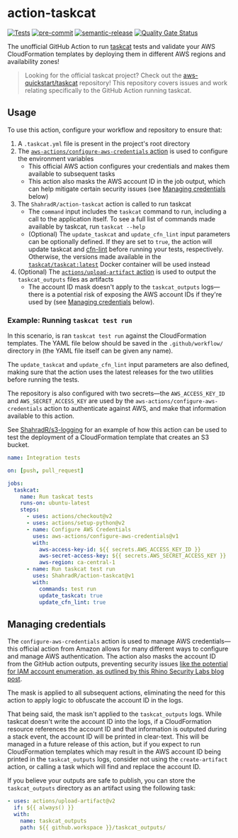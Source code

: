 # action-taskcat

[![Tests](https://img.shields.io/github/workflow/status/ShahradR/action-taskcat/CI%20workflow?logo=github)](https://github.com/ShahradR/action-taskcat/actions?query=workflow%3ATests) [![pre-commit](https://img.shields.io/badge/pre--commit-enabled-brightgreen?logo=pre-commit&logoColor=white)](https://github.com/pre-commit/pre-commit) [![semantic-release](https://img.shields.io/badge/%20%20%F0%9F%93%A6%F0%9F%9A%80-semantic--release-e10079.svg)](https://github.com/semantic-release/semantic-release) [![Quality Gate Status](https://sonarcloud.io/api/project_badges/measure?project=ShahradR_action-taskcat&metric=alert_status)](https://sonarcloud.io/dashboard?id=ShahradR_action-taskcat)

The unofficial GitHub Action to run [taskcat] tests and validate your AWS CloudFormation templates by deploying them in different AWS regions and availability zones!

> Looking for the official taskcat project? Check out the [aws-quickstart/taskcat][taskcat] repository! This repository covers issues and work relating specifically to the GitHub Action running taskcat.

## Usage

To use this action, configure your workflow and repository to ensure that:

1. A `.taskcat.yml` file is present in the project's root directory
2. The [`aws-actions/configure-aws-credentials` action][configure-aws-credentials] is used to configure the environment variables
   - This official AWS action configures your credentials and makes them available to subsequent tasks
   - This action also masks the AWS account ID in the job output, which can help mitigate certain security issues (see [Managing credentials](#managing-credentials) below)
3. The `ShahradR/action-taskcat` action is called to run taskcat
   - The `command` input includes the `taskcat` command to run, including a call to the application itself. To see a full list of commands made available by taskcat, run `taskcat --help`
   - (Optional) The `update_taskcat` and `update_cfn_lint` input parameters can be optionally defined. If they are set to `true`, the action will update taskcat and [cfn-lint](cfn-lint) before running your tests, respectively. Otherwise, the versions made available in the [`taskcat/taskcat:latest`](taskcat-container) Docker container will be used instead
4. (Optional) The [`actions/upload-artifact` action][upload-artifact] is used to output the `taskcat_outputs` files as artifacts
   - The account ID mask doesn't apply to the `taskcat_outputs` logs—there is a potential risk of exposing the AWS account IDs if they're used by (see [Managing credentials](#managing-credentials) below).

### Example: Running `taskcat test run`

In this scenario, is ran `taskcat test run` against the CloudFormation templates. The YAML file below should be saved in the `.github/workflow/` directory in (the YAML file itself can be given any name).

The `update_taskcat` and `update_cfn_lint` input parameters are also defined, making sure that the action uses the latest releases for the two utilities before running the tests.

The repository is also configured with two secrets—the `AWS_ACCESS_KEY_ID` and `AWS_SECRET_ACCESS_KEY` are used by the `aws-actions/configure-aws-credentials` action to authenticate against AWS, and make that information available to this action.

See [ShahradR/s3-logging][s3-logging-repo] for an example of how this action can be used to test the deployment of a CloudFormation template that creates an S3 bucket.

```yaml
name: Integration tests

on: [push, pull_request]

jobs:
  taskcat:
    name: Run taskcat tests
    runs-on: ubuntu-latest
    steps:
      - uses: actions/checkout@v2
      - uses: actions/setup-python@v2
      - name: Configure AWS Credentials
        uses: aws-actions/configure-aws-credentials@v1
        with:
          aws-access-key-id: ${{ secrets.AWS_ACCESS_KEY_ID }}
          aws-secret-access-key: ${{ secrets.AWS_SECRET_ACCESS_KEY }}
          aws-region: ca-central-1
      - name: Run taskcat test run
        uses: ShahradR/action-taskcat@v1
        with:
          commands: test run
          update_taskcat: true
          update_cfn_lint: true
```

## Managing credentials

The `configure-aws-credentials` action is used to manage AWS credentials—this official action from Amazon allows for many different ways to configure and manage AWS authentication. The action also masks the account ID from the GitHub action outputs, preventing security issues [like the potential for IAM account enumeration, as outlined by this Rhino Security Labs blog post][rhino-sec-labs-iam-account-id].

The mask is applied to all subsequent actions, eliminating the need for this action to apply logic to obfuscate the account ID in the logs.

That being said, the mask isn't applied to the `taskcat_outputs` logs. While taskcat doesn't write the account ID into the logs, if a CloudFormation resource references the account ID and that information is outputed during a stack event, the account ID will be printed in clear-text. This will be managed in a future release of this action, but if you expect to run CloudFormation templates which may result in the AWS account ID being printed in the `taskcat_outputs` logs, consider not using the `create-artifact` action, or calling a task which will find and replace the account ID.

If you believe your outputs are safe to publish, you can store the `taskcat_outputs` directory as an artifact using the following task:

```yaml
- uses: actions/upload-artifact@v2
  if: ${{ always() }}
  with:
    name: taskcat_outputs
    path: ${{ github.workspace }}/taskcat_outputs/
```

[taskcat]: https://github.com/aws-quickstart/taskcat
[s3-logging-repo]: https://github.com/ShahradR/s3-logging/
[configure-aws-credentials]: https://github.com/aws-actions/configure-aws-credentials
[cfn-lint]: https://github.com/aws-cloudformation/cfn-python-lint
[taskcat-container]: https://hub.docker.com/r/taskcat/taskcat
[upload-artifact]: https://github.com/actions/upload-artifact
[rhino-sec-labs-iam-account-id]: https://rhinosecuritylabs.com/aws/aws-iam-user-enumeration/
